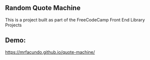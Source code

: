 ## Random Quote Machine

This is a project built as part of the FreeCodeCamp Front End Library Projects

## Demo:

https://mrfacundo.github.io/quote-machine/
